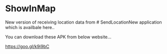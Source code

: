 # ShowInMap



New version of receiving location data from # SendLocationNew application which is availbale here..

You can download these APK from below website...

https://goo.gl/k9i9bC
